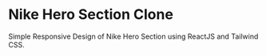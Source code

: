 # Nike Hero Section Clone

Simple Responsive Design of Nike Hero Section using ReactJS and Tailwind CSS.

